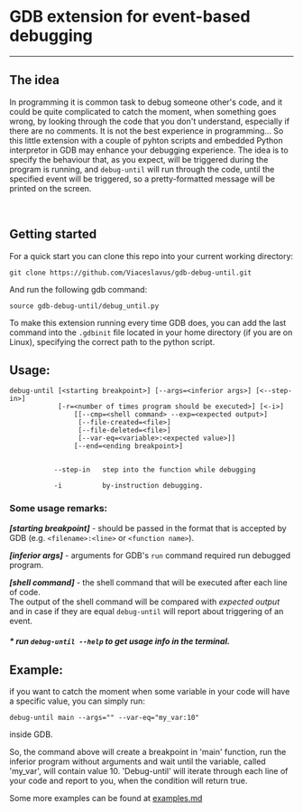 # GDB extension for event-based debugging

---

## The idea
In programming it is common task to debug someone other's code, and it could be quite complicated to catch the moment, when something goes wrong, by looking through the code that you don't understand, especially if there are no comments. It is not the best experience in programming... So this little extension with a couple of pyhton scripts and embedded Python interpretor in GDB may enhance your debugging experience. The idea is to specify the behaviour that, as you expect, will be triggered during the program is running, and ```debug-until``` will run through the code, until the specified event will be triggered, so a pretty-formatted message will be printed on the screen.

</br>

## Getting started
For a quick start you can clone this repo into your current working directory:
```
git clone https://github.com/Viaceslavus/gdb-debug-until.git
```

And run the following gdb command:
```
source gdb-debug-until/debug_until.py
```

To make this extension running every time GDB does, you can add the last command into the ```.gdbinit``` file located in your home directory (if you are on Linux), 
specifying the correct path to the python script.

  
## Usage: 

```
debug-until [<starting breakpoint>] [--args=<inferior args>] [<--step-in>]
            [-r=<number of times program should be executed>] [<-i>]
                [[--cmp=<shell command> --exp=<expected output>]
                 [--file-created=<file>]
                 [--file-deleted=<file>]
                 [--var-eq=<variable>:<expected value>]]
                [--end=<ending breakpoint>]
                
                
           --step-in   step into the function while debugging
           
           -i          by-instruction debugging.
```

### Some usage remarks:

***[starting breakpoint]*** - should be passed in the format that is accepted by GDB (e.g. ```<filename>:<line>``` or ```<function name>```).  

***[inferior args]*** - arguments for GDB's ```run``` command required run debugged program.  

***[shell command]*** - the shell command that will be executed after each line of code.  
The output of the shell command will be compared with *expected output* and in case if they are equal ```debug-until``` will report about triggering of an event.

##### * run ```debug-until --help``` to get usage info in the terminal.

## Example:

if you want to catch the moment when some variable in your code will have a specific value, you can simply run:
```
debug-until main --args="" --var-eq="my_var:10"
```
inside GDB.

So, the command above will create a breakpoint in 'main' function, run the inferior program without arguments and wait until the variable, called 'my_var', will contain value 10. 'Debug-until' will iterate through each line of your code and report to you, when the condition will return true. 

Some more examples can be found at [examples.md](https://github.com/Viaceslavus/gdb-debug-until/blob/master/examples.md)
